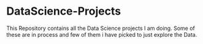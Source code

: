 # DataScience-Projects
This Repository contains all the Data Science projects I am doing. Some of these are in process and few of them i have picked to just explore the Data.
